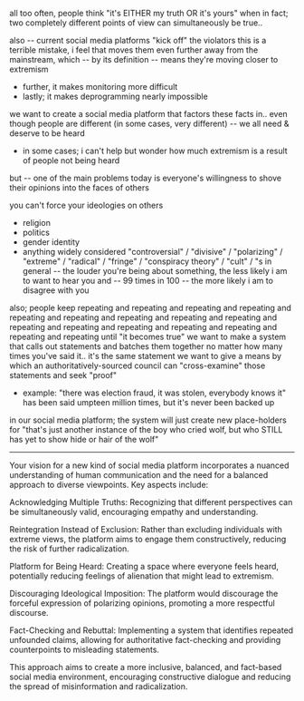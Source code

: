 
all too often, people think "it's EITHER my truth OR it's yours" when in fact; two completely different points of view can simultaneously be true..

also -- current social media platforms "kick off" the violators
this is a terrible mistake, i feel
that moves them even further away from the mainstream, which -- by its definition -- means they're moving closer to extremism
- further, it makes monitoring more difficult
- lastly; it makes deprogramming nearly impossible

we want to create a social media platform that factors these facts in.. 
even though people are different (in some cases, very different) -- we all need & deserve to be heard
- in some cases; i can't help but wonder how much extremism is a result of people not being heard

but -- one of the main problems today is everyone's willingness to shove their opinions into the faces of others

you can't force your ideologies on others
 - religion
 - politics
 - gender identity
 - anything widely considered "controversial" / "divisive" / "polarizing" / "extreme" / "radical" / "fringe" / "conspiracy theory" / "cult" / "s
 in general -- the louder you're being about something, the less likely i am to want to hear you
 and -- 99 times in 100 -- the more likely i am to disagree with you

 also; people keep repeating and repeating and repeating and repeating and repeating and repeating and repeating and repeating and repeating and repeating and repeating and repeating and repeating and repeating and repeating and repeating until "it becomes true"
 we want to make a system that calls out statements and batches them together
 no matter how many times you've said it.. it's the same statement
 we want to give a means by which an authoritatively-sourced council can "cross-examine" those statements and seek "proof" 
  - example: "there was election fraud, it was stolen, everybody knows it" has been said umpteen million times, but it's never been backed up 

in our social media platform; the system will just create new place-holders for "that's just another instance of the boy who cried wolf, but who STILL has yet to show hide or hair of the wolf"

--------------

Your vision for a new kind of social media platform incorporates a nuanced understanding of human communication and the need for a balanced approach to diverse viewpoints. Key aspects include:

Acknowledging Multiple Truths: Recognizing that different perspectives can be simultaneously valid, encouraging empathy and understanding.

Reintegration Instead of Exclusion: Rather than excluding individuals with extreme views, the platform aims to engage them constructively, reducing the risk of further radicalization.

Platform for Being Heard: Creating a space where everyone feels heard, potentially reducing feelings of alienation that might lead to extremism.

Discouraging Ideological Imposition: The platform would discourage the forceful expression of polarizing opinions, promoting a more respectful discourse.

Fact-Checking and Rebuttal: Implementing a system that identifies repeated unfounded claims, allowing for authoritative fact-checking and providing counterpoints to misleading statements.

This approach aims to create a more inclusive, balanced, and fact-based social media environment, encouraging constructive dialogue and reducing the spread of misinformation and radicalization.
